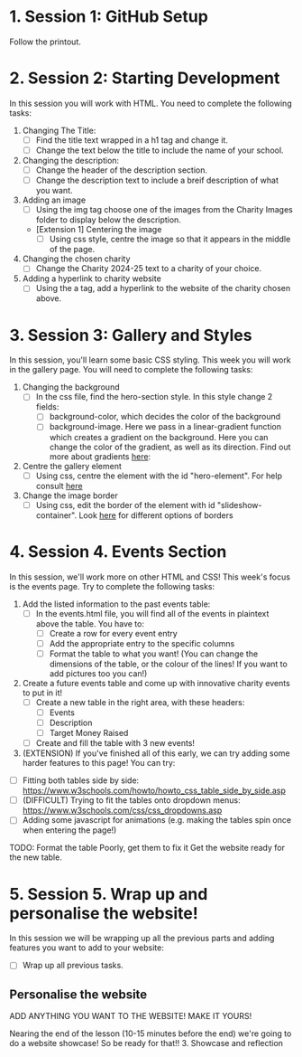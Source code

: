 # 1. Session 1: GitHub Setup
Follow the printout.

# 2. Session 2: Starting Development
In this session you will work with HTML. You need to complete the following tasks:
1. Changing The Title:
    - [ ] Find the title text wrapped in a h1 tag and change it.
    - [ ] Change the text below the title to include the name of your school.
2. Changing the description:
    - [ ] Change the header of the description section.
    - [ ] Change the description text to include a breif description of what you want.
3. Adding an image
    - [ ] Using the img tag choose one of the images from the Charity Images folder to display below the description.
    - [Extension 1] Centering the image
        - [ ] Using css style, centre the image so that it appears in the middle of the page.
4. Changing the chosen charity
    - [ ] Change the Charity 2024-25 text to a charity of your choice.
5. Adding a hyperlink to charity website
    - [ ] Using the a tag, add a hyperlink to the website of the charity chosen above.

# 3. Session 3: Gallery and Styles
In this session, you'll learn some basic CSS styling. This week you will work in the gallery page. You will need to complete the following tasks:
1. Changing the background
    - [ ] In the css file, find the hero-section style. In this style change 2 fields:
        - [ ] background-color, which decides the color of the background
        - [ ] background-image. Here we pass in a linear-gradient function which creates a gradient on the background.
                Here you can change the color of the gradient, as well as its direction. Find out more about gradients <a href="https://www.w3schools.com/css/css3_gradients.asp">here</a>:
2. Centre the gallery element
    - [ ] Using css, centre the element with the id "hero-element". For help consult <a href="https://www.w3schools.com/css/css_align.asp">here</a>
3. Change the image border
    - [ ] Using css, edit the border of the element with id "slideshow-container". Look <a href="https://www.w3schools.com/css/css_border.asp">here</a>  for different options of borders

# 4. Session 4. Events Section
In this session, we'll work more on other HTML and CSS! This week's focus is the events page. Try to complete the following tasks:
1. Add the listed information to the past events table:
   - [ ] In the events.html file, you will find all of the events in plaintext above the table. You have to:
     - [ ] Create a row for every event entry
     - [ ] Add the appropriate entry to the specific columns
     - [ ] Format the table to what you want! (You can change the dimensions of the table, or the colour of the lines! If you want to add pictures too you can!)
2. Create a future events table and come up with innovative charity events to put in it!
   - [ ] Create a new table in the right area, with these headers:
      - [ ] Events
      - [ ] Description
      - [ ] Target Money Raised
   - [ ] Create and fill the table with 3 new events!

3. (EXTENSION) If you've finished all of this early, we can try adding some harder features to this page! You can try:
  - [ ] Fitting both tables side by side: https://www.w3schools.com/howto/howto_css_table_side_by_side.asp
  - [ ] (DIFFICULT) Trying to fit the tables onto dropdown menus: https://www.w3schools.com/css/css_dropdowns.asp
  - [ ] Adding some javascript for animations (e.g. making the tables spin once when entering the page!)

TODO:
Format the table Poorly, get them to fix it
Get the website ready for the new table.

# 5. Session 5. Wrap up and personalise the website!
In this session we will be wrapping up all the previous parts and adding features you want to add to your website:
  - [ ] Wrap up all previous tasks.

## Personalise the website
ADD ANYTHING YOU WANT TO THE WEBSITE! MAKE IT YOURS!

Nearing the end of the lesson (10-15 minutes before the end) we're going to do a website showcase! So be ready for that!!
3. Showcase and reflection
